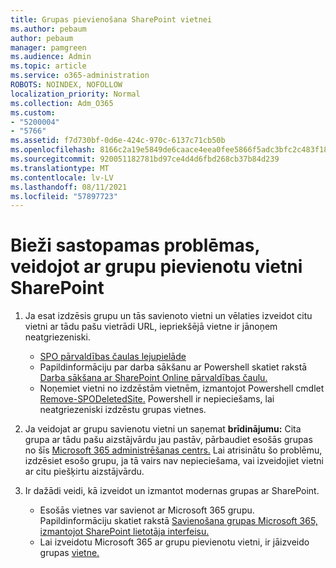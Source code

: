 ```yaml
---
title: Grupas pievienošana SharePoint vietnei
ms.author: pebaum
author: pebaum
manager: pamgreen
ms.audience: Admin
ms.topic: article
ms.service: o365-administration
ROBOTS: NOINDEX, NOFOLLOW
localization_priority: Normal
ms.collection: Adm_O365
ms.custom:
- "5200004"
- "5766"
ms.assetid: f7d730bf-0d6e-424c-970c-6137c71cb50b
ms.openlocfilehash: 8166c2a19e5849de6caace4eea0fee5866f5adc3bfc2c483f18fc788c1bf2fa9
ms.sourcegitcommit: 920051182781bd97ce4d4d6fbd268cb37b84d239
ms.translationtype: MT
ms.contentlocale: lv-LV
ms.lasthandoff: 08/11/2021
ms.locfileid: "57897723"
---
```

# <a name="common-issues-when-creating-a-group-connected-site-in-sharepoint"></a>Bieži sastopamas problēmas, veidojot ar grupu pievienotu vietni SharePoint

1. Ja esat izdzēsis grupu un tās savienoto vietni un vēlaties izveidot citu vietni ar tādu pašu vietrādi URL, iepriekšējā vietne ir jānoņem neatgriezeniski.

   - [SPO pārvaldības čaulas lejupielāde](https://support.office.com/article/introduction-to-the-sharepoint-online-management-shell-c16941c3-19b4-4710-8056-34c034493429)
   - Papildinformāciju par darba sākšanu ar Powershell skatiet rakstā [Darba sākšana ar SharePoint Online pārvaldības čaulu.](https://docs.microsoft.com/powershell/module/sharepoint-online/remove-sposite)
   - Noņemiet vietni no izdzēstām vietnēm, izmantojot Powershell cmdlet [Remove-SPODeletedSite.](https://docs.microsoft.com/powershell/module/sharepoint-online/remove-sposite?view=sharepoint-ps) Powershell ir nepieciešams, lai neatgriezeniski izdzēstu grupas vietnes.

1. Ja veidojat ar grupu savienotu vietni un saņemat **brīdinājumu:** Cita grupa ar tādu pašu aizstājvārdu jau pastāv, pārbaudiet esošās grupas no šīs [Microsoft 365 administrēšanas centrs.](https://admin.microsoft.com/AdminPortal/Home#/groups) Lai atrisinātu šo problēmu, izdzēsiet esošo grupu, ja tā vairs nav nepieciešama, vai izveidojiet vietni ar citu piešķirtu aizstājvārdu.

1. Ir dažādi veidi, kā izveidot un izmantot modernas grupas ar SharePoint.

   - Esošās vietnes var savienot ar Microsoft 365 grupu. Papildinformāciju skatiet rakstā [Savienošana grupas Microsoft 365, izmantojot SharePoint lietotāja interfeisu.](https://docs.microsoft.com/sharepoint/dev/transform/modernize-connect-to-office365-group#connect-an-office-365-group-using-the-sharepoint-user-interface)
   - Lai izveidotu Microsoft 365 ar grupu pievienotu vietni, ir jāizveido grupas [vietne.](https://admin.microsoft.com/sharepoint)
